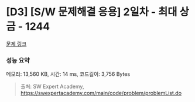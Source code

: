# [D3] [S/W 문제해결 응용] 2일차 - 최대 상금 - 1244 

[문제 링크](https://swexpertacademy.com/main/code/problem/problemDetail.do?contestProbId=AV15Khn6AN0CFAYD) 

### 성능 요약

메모리: 13,560 KB, 시간: 14 ms, 코드길이: 3,756 Bytes



> 출처: SW Expert Academy, https://swexpertacademy.com/main/code/problem/problemList.do